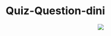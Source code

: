 # Quiz-Question-dini

<p align="center">
  <img src="https://zupimages.net/up/21/36/4g97.png">
</p>
